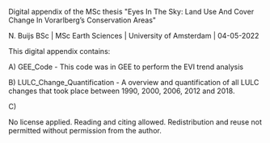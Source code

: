 Digital appendix of the MSc thesis "Eyes In The Sky: Land Use And Cover Change In Vorarlberg’s Conservation Areas"

N. Buijs BSc | MSc Earth Sciences | University of Amsterdam | 04-05-2022

This digital appendix contains:

A) GEE_Code - This code was in GEE to perform the EVI trend analysis

B) LULC_Change_Quantification - A overview and quantification of all LULC changes that took place between 1990, 2000, 2006, 2012 and 2018.

C)

No license applied. Reading and citing allowed. Redistribution and reuse not permitted without permission from the author.
